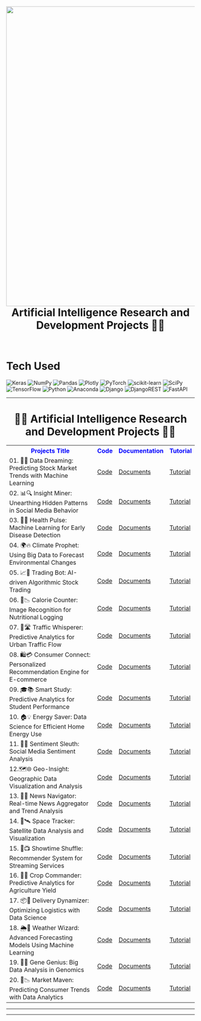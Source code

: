 <div align="center">
      <h1> <img src="https://github.com/BytesOfIntelligences/BytesOfIntelligences/blob/main/Exploring%20AI's%20Secretsss.png" width="800px"><br/>Artificial Intelligence Research and Development Projects 🤖🔬</h1>
     </div>
<p align="center"> <a href="http://bytesofintelligences.com/" target="_blank"><img alt="" src="https://img.shields.io/badge/Website-EA4C89?style=normal&logo=dribbble&logoColor=white" style="vertical-align:center" /></a> <a href="https://twitter.com/AhammadMejbah" target="_blank"><img alt="" src="https://img.shields.io/badge/Twitter-1DA1F2?style=normal&logo=twitter&logoColor=white" style="vertical-align:center" /></a> <a href="https://www.facebook.com/ahammadmejbah" target="_blank"><img alt="" src="https://img.shields.io/badge/Facebook-1877F2?style=normal&logo=facebook&logoColor=white" style="vertical-align:center" /></a> <a href="https://www.instagram.com/BytesOfIntelligences/" target="_blank"><img alt="" src="https://img.shields.io/badge/Instagram-E4405F?style=normal&logo=instagram&logoColor=white" style="vertical-align:center" /></a> <a href="https://www.linkedin.com/in/ahammadmejbah/}" target="_blank"><img alt="" src="https://img.shields.io/badge/LinkedIn-0077B5?style=normal&logo=linkedin&logoColor=white" style="vertical-align:center" /></a> </p>

# Tech Used
 ![Keras](https://img.shields.io/badge/Keras-%23D00000.svg?style=for-the-badge&logo=Keras&logoColor=white) ![NumPy](https://img.shields.io/badge/numpy-%23013243.svg?style=for-the-badge&logo=numpy&logoColor=white) ![Pandas](https://img.shields.io/badge/pandas-%23150458.svg?style=for-the-badge&logo=pandas&logoColor=white) ![Plotly](https://img.shields.io/badge/Plotly-%233F4F75.svg?style=for-the-badge&logo=plotly&logoColor=white) ![PyTorch](https://img.shields.io/badge/PyTorch-%23EE4C2C.svg?style=for-the-badge&logo=PyTorch&logoColor=white) ![scikit-learn](https://img.shields.io/badge/scikit--learn-%23F7931E.svg?style=for-the-badge&logo=scikit-learn&logoColor=white) ![SciPy](https://img.shields.io/badge/SciPy-%230C55A5.svg?style=for-the-badge&logo=scipy&logoColor=%white) ![TensorFlow](https://img.shields.io/badge/TensorFlow-%23FF6F00.svg?style=for-the-badge&logo=TensorFlow&logoColor=white) ![Python](https://img.shields.io/badge/python-3670A0?style=for-the-badge&logo=python&logoColor=ffdd54) ![Anaconda](https://img.shields.io/badge/Anaconda-%2344A833.svg?style=for-the-badge&logo=anaconda&logoColor=white) ![Django](https://img.shields.io/badge/django-%23092E20.svg?style=for-the-badge&logo=django&logoColor=white) ![DjangoREST](https://img.shields.io/badge/DJANGO-REST-ff1709?style=for-the-badge&logo=django&logoColor=white&color=ff1709&labelColor=gray) ![FastAPI](https://img.shields.io/badge/FastAPI-005571?style=for-the-badge&logo=fastapi)
      

---

<html>
<body>

<center><h1>👨‍💻 Artificial Intelligence Research and Development Projects 👨‍💻</h1></center>

<table id="customers">
  <tr>
    <center><th style="color:blue;">Projects Title </th></center>
    <center><th style="color:blue;">Code</th></center>
    <center><th style="color:blue;">Documentation</th></center>
    <center><th style="color:blue;">Tutorial</th></center>
  </tr>
  <tr>
    <td>01. 🌟✨ Data Dreaming: Predicting Stock Market Trends with Machine Learning</td>
    <td><a href="https://github.com/BytesOfIntelligences/Artificial-Intelligence-Research-and-Development-Projects/tree/main//Data%20Science%20Projects/01.%20%F0%9F%8C%9F%E2%9C%A8%20Data%20Dreaming:%20Predicting%20Stock%20Market%20Trends%20with%20Machine%20Learning">Code</a></td>
    <td><a href="https://bytesofintelligences.com/category/tensorflow-developers-roadmap/">Documents</a></td>
    <td><a href="https://www.youtube.com/@BytesOfIntelligences">Tutorial</a></td>
  </tr>

  <tr>
    <td>02. 📊🔍 Insight Miner: Unearthing Hidden Patterns in Social Media Behavior</td>
    <td><a href="https://github.com/BytesOfIntelligences/Artificial-Intelligence-Research-and-Development-Projects/tree/main//Data%20Science%20Projects/02.%20%F0%9F%93%8A%F0%9F%94%8D%20Insight%20Miner:%20Unearthing%20Hidden%20Patterns%20in%20Social%20Media%20Behavior">Code</a></td>
    <td><a href="https://bytesofintelligences.com/category/tensorflow-developers-roadmap/">Documents</a></td>
    <td><a href="https://www.youtube.com/@BytesOfIntelligences">Tutorial</a></td>
  </tr>

  <tr>
    <td>03. 🏥💉 Health Pulse: Machine Learning for Early Disease Detection</td>
    <td><a href="https://github.com/BytesOfIntelligences/Artificial-Intelligence-Research-and-Development-Projects/tree/main//Data%20Science%20Projects/03.%20%F0%9F%8F%A5%F0%9F%92%89%20Health%20Pulse:%20Machine%20Learning%20for%20Early%20Disease%20Detection">Code</a></td>
    <td><a href="https://bytesofintelligences.com/category/tensorflow-developers-roadmap/">Documents</a></td>
    <td><a href="https://www.youtube.com/@BytesOfIntelligences">Tutorial</a></td>
  </tr>

  <tr>
    <td>04. 🌍🔥 Climate Prophet: Using Big Data to Forecast Environmental Changes</td>
    <td><a href="https://github.com/BytesOfIntelligences/Artificial-Intelligence-Research-and-Development-Projects/tree/main//Data%20Science%20Projects/04.%20%F0%9F%8C%8D%F0%9F%94%A5%20Climate%20Prophet:%20Using%20Big%20Data%20to%20Forecast%20Environmental%20Changes">Code </a></td>
    <td><a href="https://bytesofintelligences.com/category/tensorflow-developers-roadmap/">Documents</a></td>
    <td><a href="https://www.youtube.com/@BytesOfIntelligences">Tutorial</a></td>
  </tr>

  <tr>
    <td>05. 📈🤖 Trading Bot: AI-driven Algorithmic Stock Trading</td>
    <td><a href="https://github.com/BytesOfIntelligences/Artificial-Intelligence-Research-and-Development-Projects/tree/main//Data%20Science%20Projects/05.%20%F0%9F%93%88%F0%9F%A4%96%20Trading%20Bot:%20AI-driven%20Algorithmic%20Stock%20Trading">Code </a></td>
    <td><a href="https://bytesofintelligences.com/category/tensorflow-developers-roadmap/">Documents</a></td>
    <td><a href="https://www.youtube.com/@BytesOfIntelligences">Tutorial</a></td>
  </tr>
  <tr>
    <td>06. 🍔📉 Calorie Counter: Image Recognition for Nutritional Logging</td>
    <td><a href="https://github.com/BytesOfIntelligences/Artificial-Intelligence-Research-and-Development-Projects/tree/main//Data%20Science%20Projects/06.%20%F0%9F%8D%94%F0%9F%93%89%20Calorie%20Counter:%20Image%20Recognition%20for%20Nutritional%20Logging">Code </a></td>
    <td><a href="https://bytesofintelligences.com/category/tensorflow-developers-roadmap/">Documents</a></td>
    <td><a href="https://www.youtube.com/@BytesOfIntelligences">Tutorial</a></td>
  </tr>

  <tr>
    <td>07. 🚗🛣️ Traffic Whisperer: Predictive Analytics for Urban Traffic Flow</td>
    <td><a href="https://github.com/BytesOfIntelligences/Artificial-Intelligence-Research-and-Development-Projects/tree/main//Data%20Science%20Projects/07.%20%F0%9F%9A%97%F0%9F%9B%A3%EF%B8%8F%20Traffic%20Whisperer:%20Predictive%20Analytics%20for%20Urban%20Traffic%20Flow">Code </a></td>
    <td><a href="https://bytesofintelligences.com/category/tensorflow-developers-roadmap/">Documents</a></td>
    <td><a href="https://www.youtube.com/@BytesOfIntelligences">Tutorial</a></td>
  </tr>

  <tr>
    <td>08. 🛍️💳 Consumer Connect: Personalized Recommendation Engine for E-commerce</td>
    <td><a href="https://github.com/BytesOfIntelligences/Artificial-Intelligence-Research-and-Development-Projects/tree/main//Data%20Science%20Projects/08.%20%F0%9F%9B%8D%EF%B8%8F%F0%9F%92%B3%20Consumer%20Connect:%20Personalized%20Recommendation%20Engine%20for%20E-commerce">Code </a></td>
    <td><a href="https://bytesofintelligences.com/category/tensorflow-developers-roadmap/">Documents</a></td>
    <td><a href="https://www.youtube.com/@BytesOfIntelligences">Tutorial</a></td>
  </tr>

  <tr>
    <td>09. 🎓📚 Smart Study: Predictive Analytics for Student Performance</td>
    <td><a href="https://github.com/BytesOfIntelligences/Artificial-Intelligence-Research-and-Development-Projects/tree/main//Data%20Science%20Projects/09.%20%F0%9F%8E%93%F0%9F%93%9A%20Smart%20Study:%20Predictive%20Analytics%20for%20Student%20Performance">Code </a></td>
    <td><a href="https://bytesofintelligences.com/category/tensorflow-developers-roadmap/">Documents</a></td>
    <td><a href="https://www.youtube.com/@BytesOfIntelligences">Tutorial</a></td>
  </tr>

  <tr>
    <td>10. 🏠💡 Energy Saver: Data Science for Efficient Home Energy Use</td>
    <td><a href="https://github.com/BytesOfIntelligences/Artificial-Intelligence-Research-and-Development-Projects/tree/main//Data%20Science%20Projects/10.%20%F0%9F%8F%A0%F0%9F%92%A1%20Energy%20Saver:%20Data%20Science%20for%20Efficient%20Home%20Energy%20Use">Code</a></td>
    <td><a href="https://bytesofintelligences.com/category/tensorflow-developers-roadmap/">Documents</a></td>
    <td><a href="https://www.youtube.com/@BytesOfIntelligences">Tutorial</a></td>
  </tr>

  <tr>
    <td>11. 📝🤔 Sentiment Sleuth: Social Media Sentiment Analysis</td>
    <td><a href="https://github.com/BytesOfIntelligences/Artificial-Intelligence-Research-and-Development-Projects/tree/main//Data%20Science%20Projects/11.%20%F0%9F%93%9D%F0%9F%A4%94%20Sentiment%20Sleuth:%20Social%20Media%20Sentiment%20Analysis">Code </a></td>
    <td><a href="">Documents</a></td>
    <td><a href="https://www.youtube.com/@BytesOfIntelligences">Tutorial</a></td>
  </tr>

  <tr>
    <td>12.🗺️🌐 Geo-Insight: Geographic Data Visualization and Analysis</td>
    <td><a href="https://github.com/BytesOfIntelligences/Artificial-Intelligence-Research-and-Development-Projects/tree/main//Data%20Science%20Projects/12.%20%F0%9F%97%BA%EF%B8%8F%F0%9F%8C%90%20Geo-Insight:%20Geographic%20Data%20Visualization%20and%20Analysis">Code </a></td>
    <td><a href="">Documents</a></td>
    <td><a href="https://www.youtube.com/@BytesOfIntelligences">Tutorial</a></td>
  </tr>
  
  <tr>
    <td>13. 📰🔎 News Navigator: Real-time News Aggregator and Trend Analysis</td>
    <td><a href="https://github.com/BytesOfIntelligences/Artificial-Intelligence-Research-and-Development-Projects/tree/main//Data%20Science%20Projects/13.%20%F0%9F%93%B0%F0%9F%94%8E%20News%20Navigator:%20Real-time%20News%20Aggregator%20and%20Trend%20Analysis">Code </a></td>
    <td><a href="">Documents</a></td>
    <td><a href="https://www.youtube.com/@BytesOfIntelligences">Tutorial</a></td>
  </tr>

  <tr>
    <td>14. 🚀🛰️ Space Tracker: Satellite Data Analysis and Visualization</td>
    <td><a href="https://github.com/BytesOfIntelligences/Artificial-Intelligence-Research-and-Development-Projects/tree/main//Data%20Science%20Projects/14.%20%F0%9F%9A%80%F0%9F%9B%B0%EF%B8%8F%20Space%20Tracker:%20Satellite%20Data%20Analysis%20and%20Visualization">Code </a></td>
    <td><a href="">Documents</a></td>
    <td><a href="https://www.youtube.com/@BytesOfIntelligences">Tutorial</a></td>
  </tr>

  <tr>
    <td>15. 🎥📺 Showtime Shuffle: Recommender System for Streaming Services</td>
    <td><a href="https://github.com/BytesOfIntelligences/Artificial-Intelligence-Research-and-Development-Projects/tree/main//Data%20Science%20Projects/15.%20%F0%9F%8E%A5%F0%9F%93%BA%20Showtime%20Shuffle:%20Recommender%20System%20for%20Streaming%20Services">Code </a></td>
    <td><a href="">Documents</a></td>
    <td><a href="https://www.youtube.com/@BytesOfIntelligences">Tutorial</a></td>
  </tr>

  <tr>
    <td>16. 🌱🚜 Crop Commander: Predictive Analytics for Agriculture Yield</td>
    <td><a href="https://github.com/BytesOfIntelligences/Artificial-Intelligence-Research-and-Development-Projects/tree/main/16.%20%F0%9F%8C%B1%F0%9F%9A%9C%20Crop%20Commander:%20Predictive%20Analytics%20for%20Agriculture%20Yield">Code </a></td>
    <td><a href="">Documents</a></td>
    <td><a href="https://www.youtube.com/@BytesOfIntelligences">Tutorial</a></td>
  </tr>

  <tr>
    <td>17. 📦🚚 Delivery Dynamizer: Optimizing Logistics with Data Science</td>
    <td><a href="https://github.com/BytesOfIntelligences/Artificial-Intelligence-Research-and-Development-Projects/tree/main//Data%20Science%20Projects/17.%20%F0%9F%93%A6%F0%9F%9A%9A%20Delivery%20Dynamizer:%20Optimizing%20Logistics%20with%20Data%20Science">Code </a></td>
    <td><a href="">Documents</a></td>
    <td><a href="https://www.youtube.com/@BytesOfIntelligences">Tutorial</a></td>
  </tr>

  <tr>
    <td>18. 🌦️🌈 Weather Wizard: Advanced Forecasting Models Using Machine Learning</td>
    <td><a href="https://github.com/BytesOfIntelligences/Artificial-Intelligence-Research-and-Development-Projects/tree/main//Data%20Science%20Projects/18.%20%F0%9F%8C%A6%EF%B8%8F%F0%9F%8C%88%20Weather%20Wizard:%20Advanced%20Forecasting%20Models%20Using%20Machine%20Learning">Code </a></td>
    <td><a href="">Documents</a></td>
    <td><a href="https://www.youtube.com/@BytesOfIntelligences">Tutorial</a></td>
  </tr>

  <tr>
    <td>19. 🧬🔬 Gene Genius: Big Data Analysis in Genomics</td>
    <td><a href="https://github.com/BytesOfIntelligences/Artificial-Intelligence-Research-and-Development-Projects/tree/main//Data%20Science%20Projects/19.%20%F0%9F%A7%AC%F0%9F%94%AC%20Gene%20Genius:%20Big%20Data%20Analysis%20in%20Genomics">Code </a></td>
    <td><a href="">Documents</a></td>
    <td><a href="https://www.youtube.com/@BytesOfIntelligences">Tutorial</a></td>
  </tr>

  <tr>
    <td>20. 🛒📉 Market Maven: Predicting Consumer Trends with Data Analytics</td>
    <td><a href="https://github.com/BytesOfIntelligences/Artificial-Intelligence-Research-and-Development-Projects/tree/main//Data%20Science%20Projects/20.%20%F0%9F%9B%92%F0%9F%93%89%20Market%20Maven:%20Predicting%20Consumer%20Trends%20with%20Data%20Analytics">Code </a></td>
    <td><a href="">Documents</a></td>
    <td><a href="https://www.youtube.com/@BytesOfIntelligences">Tutorial</a></td>
  </tr>
</table>

</body>
</html>

---------------------------------------------------------------------------------------------------------------------------------------
---------------------------------------------------------------------------------------------------------------------------------------
